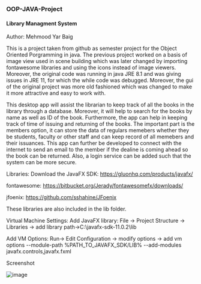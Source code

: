 ### OOP-JAVA-Project
#### Library Managment System

Author: Mehmood Yar Baig

This is a project taken from github as semester project for the Object Oriented Porgramming in java. The previous project worked on a basis of image view used in scene building which was later changed by importing fontawesome libraries and using the icons instead of image viewers. Moreover, the original code was running in java JRE 8.1 and was giving issues in JRE 11, for which the while code was debugged. Moreover, the gui of the original project was more old fashioned which was changed to make it more attractive and easy to work with. 

This desktop app will assist the librarian to keep track of all the books in the library through a database. Moreover, it will help to search for the books by name as well as ID of the book. Furthermore, the app can help in keeping track of time of issuing and returning of the books. The important part is the members option, it can store the data of regulars memebers whether they be students, faculty or other staff and can keep record of all memebers and their issuances. This app can further be developed to connect with the internet to send an email to the member if the dealine is coming ahead so the book can be returned. Also, a login service can be added such that the system can be more secure. 

Libraries:
Download the JavaFX SDK: https://gluonhq.com/products/javafx/

fontawesome: https://bitbucket.org/Jerady/fontawesomefx/downloads/

jfoenix: https://github.com/sshahine/JFoenix

These libraries are also included in the lib folder. 

Virtual Machine Settings:
Add JavaFX library: File -> Project Structure -> Libraries -> add library path->C:\javafx-sdk-11.0.2\lib

Add VM Options: Run-> Edit Configuration -> modify options -> add vm options --module-path %PATH_TO_JAVAFX_SDK/LIB% --add-modules javafx.controls,javafx.fxml

Screenshot

![image](https://user-images.githubusercontent.com/48985550/120706923-813be480-c4db-11eb-97dd-a115a97b2806.png)

